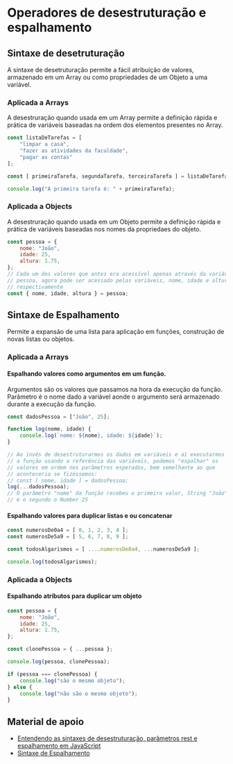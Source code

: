 # Operadores de desestruturação e espalhamento

## Sintaxe de desetruturação

A sintaxe de desetruturação permite a fácil atribuição de valores, armazenado em um Array ou como propriedades de um Objeto a uma variável.

### Aplicada a Arrays

A desestruração quando usada em um Array permite a definição rápida e prática de variáveis baseadas na ordem dos elementos presentes no Array.

```js
const listaDeTarefas = [
    "limpar a casa",
    "fazer as atividades da faculdade",
    "pagar as contas"
];

const [ primeiraTarefa, segundaTarefa, terceiraTarefa ] = listaDeTarefas;

console.log("A primeira tarefa é: " + primeiraTarefa);
```

### Aplicada a Objects

A desestruração quando usada em um Objeto permite a definição rápida e prática de variáveis baseadas nos nomes da propriedaes do objeto.

```js
const pessoa = {
    nome: "João",
    idade: 25,
    altura: 1.75,
};
// Cada um dos valores que antes era acessível apenas através da variável
// pessoa, agora pode ser acessado pelas variáveis, nome, idade e altura
// respectivamente
const { nome, idade, altura } = pessoa;
```

## Sintaxe de Espalhamento

Permite a expansão de uma lista para aplicação em funções, construção de novas
listas ou objetos.

### Aplicada a Arrays

#### Espalhando valores como argumentos em um função.

Argumentos são os valores que passamos na hora da execução da função.
Parâmetro é o nome dado a variável aonde o argumento será armazenado durante
a execução da função.

```js
const dadosPessoa = ["João", 25];

function log(nome, idade) {
    console.log(`nome: ${nome}, idade: ${idade}`);
}

// Ao invés de desestruturarmos os dados em variáveis e aí executarmos
// a função usando a referência das variáveis, podemos "espalhar" os
// valores em ordem nos parâmetros esperados, bem semelhante ao que 
// aconteceria se fizéssemos:
// const [ nome, idade ] = dadosPessoa;
log(...dadosPessoa);
// O parâmetro "nome" da função recebeu o primeiro valor, String "João"
// e o segundo o Number 25
```

#### Espalhando valores para duplicar listas e ou concatenar

```js
const numerosDe0a4 = [ 0, 1, 2, 3, 4 ];
const numerosDe5a9 = [ 5, 6, 7, 8, 9 ];

const todosAlgarismos = [ ....numerosDe0a4, ...numerosDe5a9 ];

console.log(todosAlgarismos);
```

### Aplicada a Objects

#### Espalhando atributos para duplicar um objeto

```js
const pessoa = {
    nome: "João",
    idade: 25,
    altura: 1.75,
};

const clonePessoa = { ...pessoa };

console.log(pessoa, clonePessoa);

if (pessoa === clonePessoa) {
    console.log("são o mesmo objeto");
} else {
    console.log("não são o mesmo objeto");
}
```

## Material de apoio

* [Entendendo as sintaxes de desestruturação, parâmetros rest e espalhamento em JavaScript](https://www.digitalocean.com/community/tutorials/understanding-destructuring-rest-parameters-and-spread-syntax-in-javascript-pt)
* [Sintaxe de Espalhamento](https://developer.mozilla.org/pt-BR/docs/Web/JavaScript/Reference/Operators/Spread_syntax)
